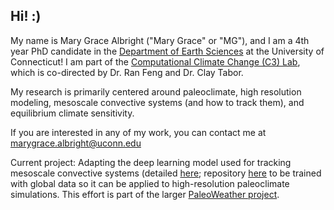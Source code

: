 ## Hi! :)

My name is Mary Grace Albright ("Mary Grace" or "MG"), and I am a 4th year PhD candidate in the [Department of Earth Sciences](https://earthsciences.uconn.edu/) at the University of Connecticut! I am part of the [Computational Climate Change (C3) Lab](https://climatechangelab.earthsciences.uconn.edu/), which is co-directed by Dr. Ran Feng and Dr. Clay Tabor.

My research is primarily centered around paleoclimate, high resolution modeling, mesoscale convective systems (and how to track them), and equilibrium climate sensitivity. 

If you are interested in any of my work, you can contact me at marygrace.albright@uconn.edu

Current project: Adapting the deep learning model used for tracking mesoscale convective systems (detailed [here](https://zenodo.org/records/13248327); repository [here](https://github.com/mariajmolina/ML-extremes-mcs/) to be trained with global data so it can be applied to high-resolution paleoclimate simulations. This effort is part of the larger [PaleoWeather project](https://www.cesm.ucar.edu/working-groups/paleo/simulations/asd-paleoweather).

<!--
**mg-albright/mg-albright** is a ✨ _special_ ✨ repository because its `README.md` (this file) appears on your GitHub profile.

Here are some ideas to get you started:

- 🔭 I’m currently working on ...
- 🌱 I’m currently learning ...
- 👯 I’m looking to collaborate on ...
- 🤔 I’m looking for help with ...
- 💬 Ask me about ...
- 📫 How to reach me: ...
- 😄 Pronouns: ...
- ⚡ Fun fact: ...
-->
